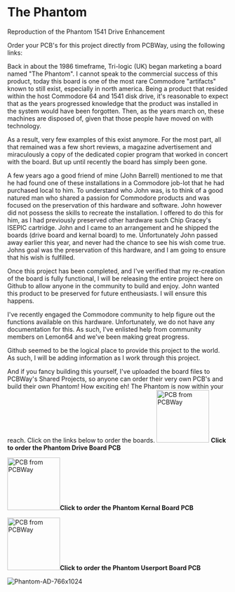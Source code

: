 # The Phantom
Reproduction of the Phantom 1541 Drive Enhancement

Order your PCB's for this project directly from PCBWay, using the following links:

Back in about the 1986 timeframe, Tri-logic (UK) began marketing a board named "The Phantom".  I cannot speak to the commercial success of this product, today this board is one of the most rare Commodore "artifacts" known to still exist, especially in north america.  Being a product that resided within the host Commodore 64 and 1541 disk drive, it's reasonable to expect that as the years progressed knowledge that the product was installed in the system would have been forgotten.  Then, as the years march on, these machines are disposed of, given that those people have moved on with technology.

As a result, very few examples of this exist anymore.  For the most part, all that remained was a few short reviews, a magazine advertisement and miraculously a copy of the dedicated copier program that worked in concert with the board.  But up until recently the board has simply been gone.

A few years ago a good friend of mine (John Barrell) mentioned to me that he had found one of these installations in a Commodore job-lot that he had purchased local to him.  To understand who John was, is to think of a good natured man who shared a passion for Commodore products and was focused on the preservation of this hardware and software.  John however did not possess the skills to recreate the installation.  I offered to do this for him, as I had previously preserved other hardware such Chip Gracey's ISEPIC cartridge.  John and I came to an arrangement and he shipped the boards (drive board and kernal board) to me.  Unfortunately John passed away earlier this year, and never had the chance to see his wish come true.  Johns goal was the preservation of this hardware, and I am going to ensure that his wish is fulfilled.

Once this project has been completed, and I've verified that my re-creation of the board is fully functional, I will be releasing the entire project here on Github to allow anyone in the community to build and enjoy.  John wanted this product to be preserved for future entheusiasts.  I will ensure this happens.

I've recently engaged the Commodore community to help figure out the functions available on this hardware.  Unfortunately, we do not have any documentation for this.  As such, I've enlisted help from community members on Lemon64 and we've been making great progress.  

Github seemed to be the logical place to provide this project to the world.  As such, I will be adding information as I work through this project.

And if you fancy building this yourself, I've uploaded the board files to PCBWay's Shared Projects, so anyone can order their very own PCB's and build their own Phantom!  How exciting eh!  The Phantom is now within your reach.  Click on the links below to order the boards.
<a href="https://www.pcbway.com/project/shareproject/Tri_Logic_Phantom_Main_1541_Drive_Board_4dde7b70.html"><img src="https://www.pcbway.com/project/img/images/frompcbway-1220.png" width=120 alt="PCB from PCBWay" /></a> <B>Click to order the Phantom Drive Board PCB</B>

<a href="https://www.pcbway.com/project/shareproject/Tri_Logic_Phantom_Kernal_Board_199d37ed.html"><img src="https://www.pcbway.com/project/img/images/frompcbway-1220.png" width=120  alt="PCB from PCBWay" /></a><B>Click to order the Phantom Kernal Board PCB</B>

<a href="https://www.pcbway.com/project/shareproject/Tri_Logic_Phantom_Userport_Board_2852a004.html"><img src="https://www.pcbway.com/project/img/images/frompcbway-1220.png" width=120  alt="PCB from PCBWay" /></a><B>Click to order the Phantom Userport Board PCB</B>

![Phantom-AD-766x1024](https://user-images.githubusercontent.com/37495485/119240332-1918f600-bb0c-11eb-8e8e-d9f94958d59d.jpg)
